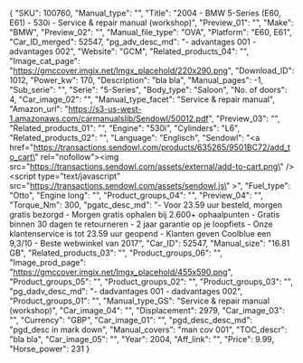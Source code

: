 {
  "SKU": 100760, 
  "Manual_type": "", 
  "Title": "2004 - BMW 5-Series  (E60, E61) - 530i - Service & repair manual (workshop)", 
  "Preview_01": "", 
  "Make": "BMW", 
  "Preview_02": "", 
  "Manual_file_type": "OVA", 
  "Platform": "E60, E61", 
  "Car_ID_merged": 52547, 
  "pg_adv_desc_md": "- advantages 001 - advantages 002", 
  "Website": "GCM", 
  "Related_products_04": "", 
  "Image_cat_page": "https://gmccover.imgix.net/Imgx_placehold/220x290.png", 
  "Download_ID": 1012, 
  "Power_kw": 170, 
  "Description": "bla bla", 
  "Manual_pages": -1, 
  "Sub_serie": "", 
  "Serie": "5-Series", 
  "Body_type": "Saloon", 
  "No. of doors": 4, 
  "Car_image_02": "", 
  "Manual_type_facet": "Service & repair manual", 
  "Amazon_url": "https://s3-us-west-1.amazonaws.com/carmanualslib/Sendowl/50012.pdf", 
  "Preview_03": "", 
  "Related_products_01": "", 
  "Engine": "530i", 
  "Cylinders": "L6", 
  "Related_products_02": "", 
  "Language": "Englisch", 
  "Sendowl": "<a href=\"https://transactions.sendowl.com/products/635265/9501BC72/add_to_cart\" rel=\"nofollow\"><img src=\"https://transactions.sendowl.com/assets/external/add-to-cart.png\" /></a><script type=\"text/javascript\" src=\"https://transactions.sendowl.com/assets/sendowl.js\" ></script>", 
  "Fuel_type": "Otto", 
  "Engine long": "", 
  "Product_groups_04": "", 
  "Preview_04": "", 
  "Torque_Nm": 300, 
  "pgatc_desc_md": "-  Voor 23.59 uur besteld, morgen gratis bezorgd  -  Morgen gratis ophalen bij 2.600+ ophaalpunten  -  Gratis binnen 30 dagen te retourneren  -  2 jaar garantie op je loopfiets  -  Onze klantenservice is tot 23.59 uur geopend  -  Klanten geven Coolblue een 9,3/10   -  Beste webwinkel van 2017", 
  "Car_ID": 52547, 
  "Manual_size": "16.81 GB", 
  "Related_products_03": "", 
  "Product_groups_06": "", 
  "Image_prod_page": "https://gmccover.imgix.net/Imgx_placehold/455x590.png", 
  "Product_groups_05": "", 
  "Product_groups_02": "", 
  "Product_groups_03": "", 
  "pg_dadv_desc_md": "- dadvantages 001 - dadvantages 002", 
  "Product_groups_01": "", 
  "Manual_type_GS": "Service & repair manual (workshop)", 
  "Car_image_04": "", 
  "Displacement": 2979, 
  "Car_image_03": "", 
  "Currency": "GBP", 
  "Car_image_01": "", 
  "pgd_desc_desc_md": "pgd_desc in mark down", 
  "Manual_covers": "man cov 001", 
  "TOC_descr": "bla bla", 
  "Car_image_05": "", 
  "Year": 2004, 
  "Aff_link": "", 
  "Price": 9.99, 
  "Horse_power": 231
}